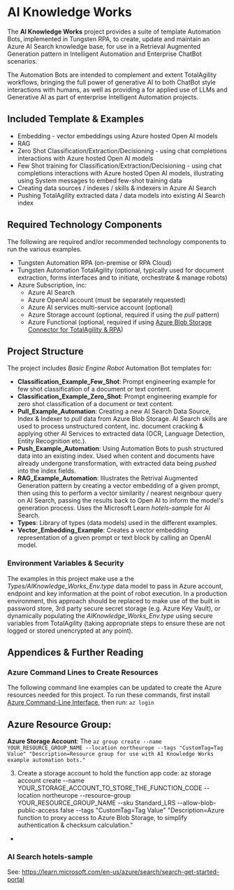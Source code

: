 # AI Knowledge Works
The **AI Knowledge Works** project provides a suite of template  Automation Bots, implemented in Tungsten RPA, to create, update and maintain an Azure AI Search knowledge base, for use in a Retrieval Augmented Generation pattern in Intelligent Automation and Enterprise ChatBot scenarios.

The Automation Bots are intended to complement and extent TotalAgility workflows, bringing the full power of generative AI to both ChatBot style interactions with humans, as well as providing a for applied use of LLMs and Generative AI as part of enterprise Intelligent Automation projects.

## Included Template & Examples
 
 - Embedding - vector embeddings using Azure hosted Open AI models
 - RAG
 - Zero Shot Classification/Extraction/Decisioning - using chat completions interactions with Azure hosted Open AI models
- Few Shot training for Classification/Extraction/Decisioning - using chat completions interactions with Azure hosted Open AI models, illustrating using System messages to embed few-shot training data
 - Creating data sources / indexes / skills & indexers in Azure AI Search
 - Pushing TotalAgility extracted data / data models into existing AI Search index


## Required Technology Components
The following are required and/or recommended technology components to run the various examples. 

 - Tungsten Automation RPA (on-premise or RPA Cloud)
 - Tungsten Automation TotalAgility (optional, typically used for document extraction, forms interfaces and to initiate, orchestrate & manage robots)
 - Azure Subscription, inc:
    - Azure AI Search
    - Azure OpenAI account (must be separately requested)
    - Azure AI services multi-service account (optional)
    - Azure Storage account (optional, required if using the _pull_ pattern)
    - Azure Functional (optional, required if using [Azure Blob Storage Connector for TotalAgility & RPA](https://marketplace.kofax.com/details/azure-blob-storage-connector-for-totalagility-rpa))

## Project Structure
The project includes _Basic Engine Robot_ Automation Bot templates for:

 - **Classification_Example_Few_Shot**: Prompt engineering example for few shot classification of a document or text content.
 - **Classification_Example_Zero_Shot**: Prompt engineering example for zero shot classification of a document or text content. 
 - **Pull_Example_Automation**: Creating a new AI Search Data Source, Index & Indexer to _pull_ data from Azure Blob Storage. AI Search skills are used to process unstructured content, inc. document cracking & applying other AI Services to extracted data (OCR, Language Detection, Entity Recognition etc.).
 - **Push_Example_Automation**: Using Automation Bots to push structured data into an existing index. Used when content and documents have already undergone transformation, with extracted data being _pushed_ into the index fields. 
 - **RAG_Example_Automation**: Illustrates the Retrival Augmented Generation pattern by creating a vector embedding of a given prompt, then using this to perform a vector similarity / nearest neignbour query on AI Search, passing the results back to Open AI to inform the model's generation process. Uses the Microsoft Learn _hotels-sample_ for AI Search.  
 - **Types**: Library of types (data models) used in the different examples. 
 - **Vector_Embedding_Example**: Creates a vector embedding representation of a given prompt or text block by calling an OpenAI model. 

### Environment Variables & Security
The examples in this project make use a the _Types/AIKnowledge_Works_Env.type_ data model to pass in Azure account, endpoint and key information at the point of robot execution. In a production environment, this approach should be replaced to make use of the built in password store, 3rd party secure secret storage (e.g. Azure Key Vault), or dynamically populating the _AIKnowledge_Works_Env.type_ using secure variables from TotalAgility (taking appropriate steps to ensure these are not logged or stored unencrypted at any point).

## Appendices & Further Reading

### Azure Command Lines to Create Resources
The following command line examples can be updated to create the Azure resources needed for this project. To run these commands, first install [Azure Command-Line Interface](https://learn.microsoft.com/en-us/cli/azure/), then run: 
`az login`

**Azure Resource Group**:
 - 

**Azure Storage Account**:
The 
```az group create --name YOUR_RESOURCE_GROUP_NAME --location northeurope --tags "CustomTag=Tag Value" "Description=Resource group for use with AI Knowledge Works example automation bots."```

3. Create a storage account to hold the function app code:
az storage account create --name YOUR_STORAGE_ACCOUNT_TO_STORE_THE_FUNCTION_CODE --location northeurope --resource-group YOUR_RESOURCE_GROUP_NAME --sku Standard_LRS --allow-blob-public-access false --tags "CustomTag=Tag Value" "Description=Azure function to proxy access to Azure Blob Storage, to simplify authentication & checksum calculation."
 - 


### AI Search hotels-sample
See: https://learn.microsoft.com/en-us/azure/search/search-get-started-portal

